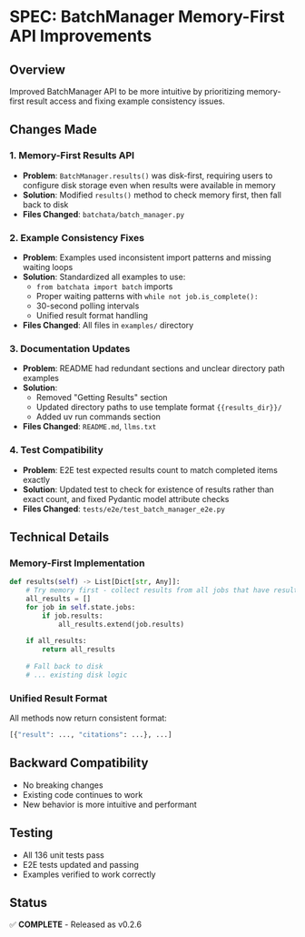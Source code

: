 # SPEC: BatchManager Memory-First API Improvements

## Overview
Improved BatchManager API to be more intuitive by prioritizing memory-first result access and fixing example consistency issues.

## Changes Made

### 1. Memory-First Results API
- **Problem**: `BatchManager.results()` was disk-first, requiring users to configure disk storage even when results were available in memory
- **Solution**: Modified `results()` method to check memory first, then fall back to disk
- **Files Changed**: `batchata/batch_manager.py`

### 2. Example Consistency Fixes
- **Problem**: Examples used inconsistent import patterns and missing waiting loops
- **Solution**: Standardized all examples to use:
  - `from batchata import batch` imports
  - Proper waiting patterns with `while not job.is_complete():`
  - 30-second polling intervals
  - Unified result format handling
- **Files Changed**: All files in `examples/` directory

### 3. Documentation Updates
- **Problem**: README had redundant sections and unclear directory path examples
- **Solution**: 
  - Removed "Getting Results" section
  - Updated directory paths to use template format `{{results_dir}}/`
  - Added uv run commands section
- **Files Changed**: `README.md`, `llms.txt`

### 4. Test Compatibility
- **Problem**: E2E test expected results count to match completed items exactly
- **Solution**: Updated test to check for existence of results rather than exact count, and fixed Pydantic model attribute checks
- **Files Changed**: `tests/e2e/test_batch_manager_e2e.py`

## Technical Details

### Memory-First Implementation
```python
def results(self) -> List[Dict[str, Any]]:
    # Try memory first - collect results from all jobs that have results
    all_results = []
    for job in self.state.jobs:
        if job.results:
            all_results.extend(job.results)
    
    if all_results:
        return all_results
    
    # Fall back to disk
    # ... existing disk logic
```

### Unified Result Format
All methods now return consistent format:
```python
[{"result": ..., "citations": ...}, ...]
```

## Backward Compatibility
- No breaking changes
- Existing code continues to work
- New behavior is more intuitive and performant

## Testing
- All 136 unit tests pass
- E2E tests updated and passing
- Examples verified to work correctly

## Status
✅ **COMPLETE** - Released as v0.2.6